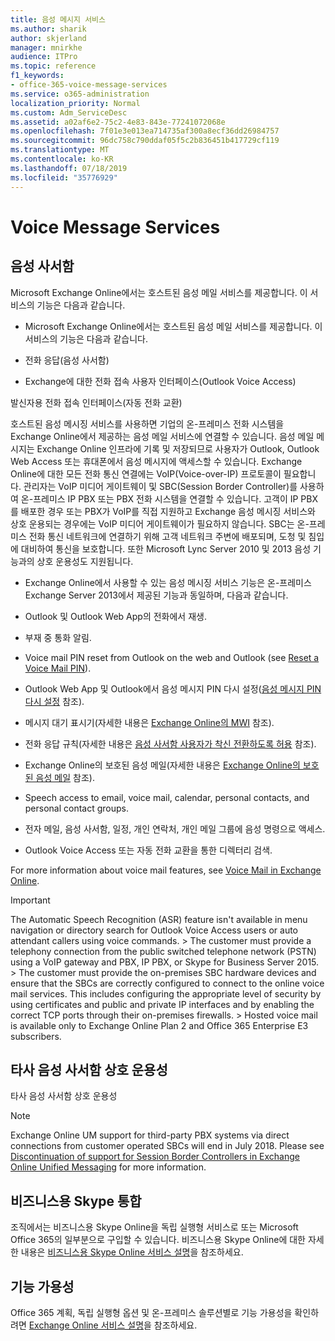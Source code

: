 ```yaml
---
title: 음성 메시지 서비스
ms.author: sharik
author: skjerland
manager: mnirkhe
audience: ITPro
ms.topic: reference
f1_keywords:
- office-365-voice-message-services
ms.service: o365-administration
localization_priority: Normal
ms.custom: Adm_ServiceDesc
ms.assetid: a02af6e2-75c2-4e83-843e-77241072068e
ms.openlocfilehash: 7f01e3e013ea714735af300a8ecf36dd26984757
ms.sourcegitcommit: 96dc758c790ddaf05f5c2b836451b417729cf119
ms.translationtype: MT
ms.contentlocale: ko-KR
ms.lasthandoff: 07/18/2019
ms.locfileid: "35776929"
---
```

# <a name="voice-message-services"></a>Voice Message Services

## <a name="voice-mail"></a>음성 사서함

Microsoft Exchange Online에서는 호스트된 음성 메일 서비스를 제공합니다. 이 서비스의 기능은 다음과 같습니다.
  
- Microsoft Exchange Online에서는 호스트된 음성 메일 서비스를 제공합니다. 이 서비스의 기능은 다음과 같습니다.
    
- 전화 응답(음성 사서함)
    
- Exchange에 대한 전화 접속 사용자 인터페이스(Outlook Voice Access)
    
발신자용 전화 접속 인터페이스(자동 전화 교환)
  
호스트된 음성 메시징 서비스를 사용하면 기업의 온-프레미스 전화 시스템을 Exchange Online에서 제공하는 음성 메일 서비스에 연결할 수 있습니다. 음성 메일 메시지는 Exchange Online 인프라에 기록 및 저장되므로 사용자가 Outlook, Outlook Web Access 또는 휴대폰에서 음성 메시지에 액세스할 수 있습니다. Exchange Online에 대한 모든 전화 통신 연결에는 VoIP(Voice-over-IP) 프로토콜이 필요합니다. 관리자는 VoIP 미디어 게이트웨이 및 SBC(Session Border Controller)를 사용하여 온-프레미스 IP PBX 또는 PBX 전화 시스템을 연결할 수 있습니다. 고객이 IP PBX를 배포한 경우 또는 PBX가 VoIP를 직접 지원하고 Exchange 음성 메시징 서비스와 상호 운용되는 경우에는 VoIP 미디어 게이트웨이가 필요하지 않습니다. SBC는 온-프레미스 전화 통신 네트워크에 연결하기 위해 고객 네트워크 주변에 배포되며, 도청 및 침입에 대비하여 통신을 보호합니다. 또한 Microsoft Lync Server 2010 및 2013 음성 기능과의 상호 운용성도 지원됩니다.
  
- Exchange Online에서 사용할 수 있는 음성 메시징 서비스 기능은 온-프레미스 Exchange Server 2013에서 제공된 기능과 동일하며, 다음과 같습니다.
    
- Outlook 및 Outlook Web App의 전화에서 재생.
    
- 부재 중 통화 알림.
    
- Voice mail PIN reset from Outlook on the web and Outlook (see [Reset a Voice Mail PIN](https://go.microsoft.com/fwlink/p/?LinkId=286328)).
    
- Outlook Web App 및 Outlook에서 음성 메시지 PIN 다시 설정([음성 메시지 PIN 다시 설정](https://go.microsoft.com/fwlink/p/?LinkId=271794) 참조). 
    
- 메시지 대기 표시기(자세한 내용은 [Exchange Online의 MWI](https://go.microsoft.com/fwlink/p/?LinkId=271795) 참조). 
    
- 전화 응답 규칙(자세한 내용은 [음성 사서함 사용자가 착신 전환하도록 허용](https://go.microsoft.com/fwlink/p/?LinkId=271796) 참조). 
    
- Exchange Online의 보호된 음성 메일(자세한 내용은 [Exchange Online의 보호된 음성 메일](https://go.microsoft.com/fwlink/p/?LinkId=271797) 참조). 
    
- Speech access to email, voice mail, calendar, personal contacts, and personal contact groups.
    
- 전자 메일, 음성 사서함, 일정, 개인 연락처, 개인 메일 그룹에 음성 명령으로 액세스.
    
- Outlook Voice Access 또는 자동 전화 교환을 통한 디렉터리 검색.
    
For more information about voice mail features, see [Voice Mail in Exchange Online](https://go.microsoft.com/fwlink/p/?LinkId=271798).
  
> [!IMPORTANT]
> The Automatic Speech Recognition (ASR) feature isn't available in menu navigation or directory search for Outlook Voice Access users or auto attendant callers using voice commands. > The customer must provide a telephony connection from the public switched telephone network (PSTN) using a VoIP gateway and PBX, IP PBX, or Skype for Business Server 2015. > The customer must provide the on-premises SBC hardware devices and ensure that the SBCs are correctly configured to connect to the online voice mail services. This includes configuring the appropriate level of security by using certificates and public and private IP interfaces and by enabling the correct TCP ports through their on-premises firewalls. > Hosted voice mail is available only to Exchange Online Plan 2 and Office 365 Enterprise E3 subscribers. 
  
## <a name="third-party-voice-mail-interoperability"></a>타사 음성 사서함 상호 운용성

타사 음성 사서함 상호 운용성
  
> [!NOTE]
> Exchange Online UM support for third-party PBX systems via direct connections from customer operated SBCs will end in July 2018. Please see [Discontinuation of support for Session Border Controllers in Exchange Online Unified Messaging](https://blogs.technet.microsoft.com/exchange/2017/07/18/discontinuation-of-support-for-session-border-controllers-in-exchange-online-unified-messaging/) for more information. 
  
## <a name="skype-for-business-integration"></a>비즈니스용 Skype 통합

조직에서는 비즈니스용 Skype Online을 독립 실행형 서비스로 또는 Microsoft Office 365의 일부분으로 구입할 수 있습니다. 비즈니스용 Skype Online에 대한 자세한 내용은 [비즈니스용 Skype Online 서비스 설명](../skype-for-business-online-service-description/skype-for-business-online-service-description.md)을 참조하세요.
  
## <a name="feature-availability"></a>기능 가용성

Office 365 계획, 독립 실행형 옵션 및 온-프레미스 솔루션별로 기능 가용성을 확인하려면 [Exchange Online 서비스 설명](exchange-online-service-description.md)을 참조하세요.
  

